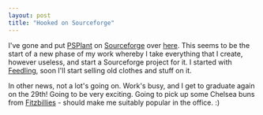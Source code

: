 ```yaml
---
layout: post
title: "Hooked on Sourceforge"
---
```

I've gone and put [PSPlant][1] on [Sourceforge][2] over [here][3]. This seems
to be the start of a new phase of my work whereby I take everything that I
create, however useless, and start a Sourceforge project for it. I started
with [Feedling][4], soon I'll start selling old clothes and stuff on it.

In other news, not a lot's going on. Work's busy, and I get to graduate again
on the 29th! Going to be very exciting. Going to pick up some Chelsea buns
from [Fitzbillies][5] - should make me suitably popular in the office. :)

   [1]: /projects/psplant/

   [2]: http://www.sourceforge.net

   [3]: http://psplant.sourceforge.net

   [4]: http://www.growse.com/news/comments/feedling-again/

   [5]: http://www.fitzbillies.co.uk/v2/index.php

